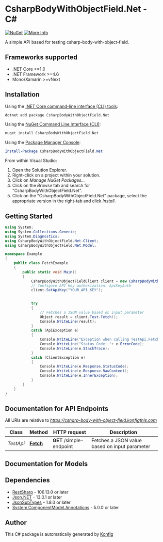# CsharpBodyWithObjectField.Net - C#

[![NuGet](https://img.shields.io/badge/NuGet-1.0.0-blue.svg)](https://www.nuget.org/packages/CsharpBodyWithObjectField.Net/1.0.0)
[![More Info](https://img.shields.io/badge/More%20Info-Click%20Here-orange)](http://example.com/support)

A simple API based for testing csharp-body-with-object-field.

## Frameworks supported
- .NET Core >=1.0
- .NET Framework >=4.6
- Mono/Xamarin >=vNext

## Installation

Using the [.NET Core command-line interface (CLI) tools][dotnet-core-cli-tools]:

```sh
dotnet add package CsharpBodyWithObjectField.Net
```

Using the [NuGet Command Line Interface (CLI)][nuget-cli]:

```sh
nuget install CsharpBodyWithObjectField.Net
```

Using the [Package Manager Console][package-manager-console]:

```powershell
Install-Package CsharpBodyWithObjectField.Net
```

From within Visual Studio:

1. Open the Solution Explorer.
2. Right-click on a project within your solution.
3. Click on *Manage NuGet Packages...*
4. Click on the *Browse* tab and search for "CsharpBodyWithObjectField.Net".
5. Click on the "CsharpBodyWithObjectField.Net" package, select the appropriate version in the
   right-tab and click *Install*.

## Getting Started

```csharp
using System;
using System.Collections.Generic;
using System.Diagnostics;
using CsharpBodyWithObjectField.Net.Client;
using CsharpBodyWithObjectField.Net.Model;

namespace Example
{
    public class FetchExample
    {
        public static void Main()
        {
            CsharpBodyWithObjectFieldClient client = new CsharpBodyWithObjectFieldClient();
            // Configure API key authorization: ApiKeyAuth
            client.SetApiKey("YOUR_API_KEY");

            
            try
            {
                // Fetches a JSON value based on input parameter
                Object result = client.Test.Fetch();
                Console.WriteLine(result);
            }
            catch (ApiException e)
            {
                Console.WriteLine("Exception when calling TestApi.Fetch: " + e.Message);
                Console.WriteLine("Status Code: "+ e.ErrorCode);
                Console.WriteLine(e.StackTrace);
            }
            catch (ClientException e)
            {
                Console.WriteLine(e.Response.StatusCode);
                Console.WriteLine(e.Response.RawContent);
                Console.WriteLine(e.InnerException);
            }
        }
    }
}
```

## Documentation for API Endpoints

All URIs are relative to *https://csharp-body-with-object-field.konfigthis.com*

Class | Method | HTTP request | Description
------------ | ------------- | ------------- | -------------
*TestApi* | [**Fetch**](docs/TestApi.md#fetch) | **GET** /simple-endpoint | Fetches a JSON value based on input parameter


## Documentation for Models



## Dependencies

- [RestSharp](https://www.nuget.org/packages/RestSharp) - 106.13.0 or later
- [Json.NET](https://www.nuget.org/packages/Newtonsoft.Json/) - 13.0.1 or later
- [JsonSubTypes](https://www.nuget.org/packages/JsonSubTypes/) - 1.8.0 or later
- [System.ComponentModel.Annotations](https://www.nuget.org/packages/System.ComponentModel.Annotations) - 5.0.0 or later

## Author
This C# package is automatically generated by [Konfig](https://konfigthis.com)

[dotnet-core-cli-tools]: https://docs.microsoft.com/en-us/dotnet/core/tools/
[nuget-cli]: https://docs.microsoft.com/en-us/nuget/tools/nuget-exe-cli-reference
[package-manager-console]: https://docs.microsoft.com/en-us/nuget/tools/package-manager-console
